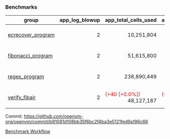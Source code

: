 ### Benchmarks
| group | app_log_blowup | app_total_cells_used | app_total_cycles | app_total_proof_time_ms | leaf_log_blowup | leaf_total_cells_used | leaf_total_cycles | leaf_total_proof_time_ms | max_segment_length | instance | alloc |
|---|---|---|---|---|---|---|---|---|---|---|---|
| [ ecrecover_program ](https://github.com/openvm-org/openvm/blob/benchmark-results/benchmarks/individual/ecrecover-b91081d108bb35f6bc2f4ba3e5121fed9a196c66.md) | <div style='text-align: right'> 2 </div>  | <div style='text-align: right'> 10,251,804 </div>  | <div style='text-align: right'> 195,066 </div>  | <span style='color: green'>(-53.0 [-2.5%])</span><div style='text-align: right'> 2,039.0 </div>  | <div style='text-align: right'> - </div>  | <div style='text-align: right'> - </div>  | <div style='text-align: right'> - </div>  | <div style='text-align: right'> - </div>  | 1048476 | 64cpu-linux-arm64 | mimalloc |
| [ fibonacci_program ](https://github.com/openvm-org/openvm/blob/benchmark-results/benchmarks/individual/fibonacci-b91081d108bb35f6bc2f4ba3e5121fed9a196c66.md) | <div style='text-align: right'> 2 </div>  | <div style='text-align: right'> 51,615,800 </div>  | <div style='text-align: right'> 3,000,274 </div>  | <span style='color: red'>(+38.0 [+0.7%])</span><div style='text-align: right'> 5,541.0 </div>  | <div style='text-align: right'> 2 </div>  | <span style='color: green'>(-15,570 [-0.0%])</span><div style='text-align: right'> 144,219,523 </div>  | <span style='color: green'>(-2,960 [-0.0%])</span><div style='text-align: right'> 7,037,574 </div>  | <span style='color: green'>(-282.0 [-1.9%])</span><div style='text-align: right'> 14,388.0 </div>  | 1048476 | 64cpu-linux-arm64 | mimalloc |
| [ regex_program ](https://github.com/openvm-org/openvm/blob/benchmark-results/benchmarks/individual/regex-b91081d108bb35f6bc2f4ba3e5121fed9a196c66.md) | <div style='text-align: right'> 2 </div>  | <div style='text-align: right'> 238,890,449 </div>  | <div style='text-align: right'> 8,381,808 </div>  | <span style='color: green'>(-202.0 [-1.2%])</span><div style='text-align: right'> 17,035.0 </div>  | <div style='text-align: right'> 2 </div>  | <span style='color: green'>(-13,780 [-0.0%])</span><div style='text-align: right'> 315,434,177 </div>  | <span style='color: green'>(-2,434 [-0.0%])</span><div style='text-align: right'> 14,641,636 </div>  | <span style='color: red'>(+1,027.0 [+3.6%])</span><div style='text-align: right'> 29,653.0 </div>  | 1048476 | 64cpu-linux-arm64 | mimalloc |
| [ verify_fibair ](https://github.com/openvm-org/openvm/blob/benchmark-results/benchmarks/individual/verify_fibair-b91081d108bb35f6bc2f4ba3e5121fed9a196c66.md) | <div style='text-align: right'> 2 </div>  | <span style='color: red'>(+40 [+0.0%])</span><div style='text-align: right'> 48,127,187 </div>  | <span style='color: red'>(+50 [+0.0%])</span><div style='text-align: right'> 397,214 </div>  | <span style='color: red'>(+17.0 [+0.5%])</span><div style='text-align: right'> 3,175.0 </div>  | <div style='text-align: right'> - </div>  | <div style='text-align: right'> - </div>  | <div style='text-align: right'> - </div>  | <div style='text-align: right'> - </div>  | 1048476 | 64cpu-linux-arm64 | mimalloc |


Commit: https://github.com/openvm-org/openvm/commit/b91081d108bb35f6bc2f4ba3e5121fed9a196c66

[Benchmark Workflow](https://github.com/openvm-org/openvm/actions/runs/12345488220)
